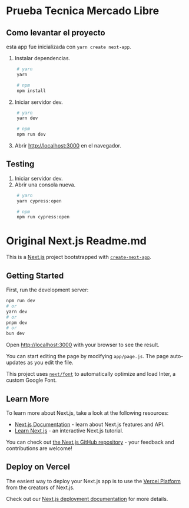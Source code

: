 # Prueba Tecnica Mercado Libre

## Como levantar el proyecto

esta app fue inicializada con `yarn create next-app`.

1. Instalar dependencias.

```bash
    # yarn
    yarn

    # npm
    npm install
```

2. Iniciar servidor dev.

```bash
    # yarn
    yarn dev

    # npm
    npm run dev
```

3. Abrir [http://localhost:3000](http://localhost:3000) en el navegador.

## Testing

1. Iniciar servidor dev.
2. Abrir una consola nueva.

```bash
    # yarn
    yarn cypress:open

    # npm
    npm run cypress:open
```

# Original Next.js Readme.md

This is a [Next.js](https://nextjs.org/) project bootstrapped with [`create-next-app`](https://github.com/vercel/next.js/tree/canary/packages/create-next-app).

## Getting Started

First, run the development server:

```bash
npm run dev
# or
yarn dev
# or
pnpm dev
# or
bun dev
```

Open [http://localhost:3000](http://localhost:3000) with your browser to see the result.

You can start editing the page by modifying `app/page.js`. The page auto-updates as you edit the file.

This project uses [`next/font`](https://nextjs.org/docs/basic-features/font-optimization) to automatically optimize and load Inter, a custom Google Font.

## Learn More

To learn more about Next.js, take a look at the following resources:

-   [Next.js Documentation](https://nextjs.org/docs) - learn about Next.js features and API.
-   [Learn Next.js](https://nextjs.org/learn) - an interactive Next.js tutorial.

You can check out [the Next.js GitHub repository](https://github.com/vercel/next.js/) - your feedback and contributions are welcome!

## Deploy on Vercel

The easiest way to deploy your Next.js app is to use the [Vercel Platform](https://vercel.com/new?utm_medium=default-template&filter=next.js&utm_source=create-next-app&utm_campaign=create-next-app-readme) from the creators of Next.js.

Check out our [Next.js deployment documentation](https://nextjs.org/docs/deployment) for more details.
